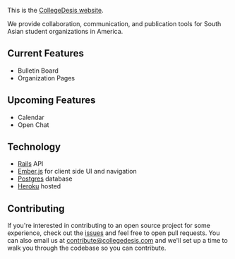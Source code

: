 This is the [CollegeDesis website](http://collegedesis.com).

We provide collaboration, communication, and publication tools for South Asian student organizations in America.

## Current Features

* Bulletin Board
* Organization Pages

## Upcoming Features

* Calendar
* Open Chat

## Technology

* [Rails](http://rubyonrails.org) API
* [Ember.js](http://emberjs.com) for client side UI and navigation
* [Postgres](//www.postgresql.org) database
* [Heroku](//heroku.com) hosted

## Contributing

If you're interested in contributing to an open source project for some experience, check out the [issues](//github.com/collegedesis/collegedesis.com) and feel free to open pull requests. You can also email us at <contribute@collegedesis.com> and we'll set up a time to walk you through the codebase so you can contribute. 

